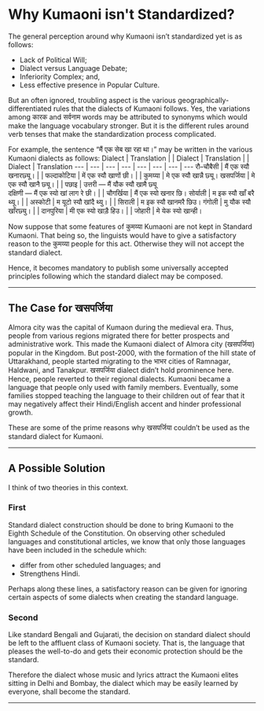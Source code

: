 # Why Kumaoni isn't Standardized?
The general perception around why Kumaoni isn’t standardized yet is as follows:

* Lack of Political Will;
* Dialect versus Language Debate;
* Inferiority Complex; and,
* Less effective presence in Popular Culture.

But an often ignored, troubling aspect is the various geographically-differentiated rules that the dialects of Kumaoni follows. Yes, the variations among कारक and सर्वनाम words may be attributed to synonyms which would make the language vocabulary stronger. But it is the different rules around verb tenses that make the standardization process complicated.

For example, the sentence “मैं एक सेब खा रहा था।” may be written in the various Kumaoni dialects as follows:
Dialect | Translation | | Dialect | Translation | | Dialect | Translation
--- | --- | --- | --- | --- | --- | --- | ---
रौ–चौबैसी | मैं एक स्यौ खनारछ्यू। | | फल्दाकोटिया | में एक स्यौ खाणों छी। | | कुमय्या | मे एक स्यौ खान्नै छ्यू।
खसपर्जिया | मे एक स्यौ खानै छ्यू। | | पछाइ | उत्तरी — मैं यौक स्यौ खामै छ्यू<br>दक्षिणी — मैं एक स्यो खां लाग रे छी। | | चौगर्खिया | मैं एक स्यो खनार छि।
सोर्याली | म इक स्यौ खाँ बरै थ्यू। | | अस्कोटी | म यूटो स्यौ खांदै थ्यु। | | सिराली | म इक स्यौ खानमरै छिउ।
गंगोली | मु यौक स्यौ खाँरछ्यु। | | दानपुरिया | मी एक स्यो खाड़ै हिउ। | | जोहारी | मे येक स्यो खान्ही।

Now suppose that some features of कुमय्या Kumaoni are not kept in Standard Kumaoni. That being so, the linguists would have to give a satisfactory reason to the कुमय्या people for this act. Otherwise they will not accept the standard dialect.

Hence, it becomes mandatory to publish some universally accepted principles following which the standard dialect may be composed.

---

## The Case for खसपर्जिया
Almora city was the capital of Kumaon during the medieval era. Thus, people from various regions migrated there for better prospects and administrative work. This made the Kumaoni dialect of Almora city (खसपर्जिया) popular in the Kingdom. But post-2000, with the formation of the hill state of Uttarakhand, people started migrating to the भाभर cities of Ramnagar, Haldwani, and Tanakpur. खसपर्जिया dialect didn’t hold prominence here. Hence, people reverted to their regional dialects. Kumaoni became a language that people only used with family members. Eventually, some families stopped teaching the language to their children out of fear that it may negatively affect their Hindi/English accent and hinder professional growth.

These are some of the prime reasons why खसपर्जिया couldn’t be used as the standard dialect for Kumaoni.

---

## A Possible Solution
I think of two theories in this context.

### First
Standard dialect construction should be done to bring Kumaoni to the Eighth Schedule of the Constitution. On observing other scheduled languages and constitutional articles, we know that only those languages have been included in the schedule which:
* differ from other scheduled languages; and
* Strengthens Hindi.

Perhaps along these lines, a satisfactory reason can be given for ignoring certain aspects of some dialects when creating the standard language.

### Second
Like standard Bengali and Gujarati, the decision on standard dialect should be left to the affluent class of Kumaoni society. That is, the language that pleases the well-to-do and gets their economic protection should be the standard.

Therefore the dialect whose music and lyrics attract the Kumaoni elites sitting in Delhi and Bombay, the dialect which may be easily learned by everyone, shall become the standard.

---